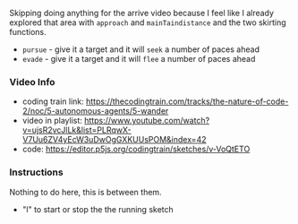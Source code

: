 Skipping doing anything for the arrive video because I feel like I already explored that area with `approach` and `mainTaindistance` and the two skirting functions.

- `pursue` - give it a target and it will `seek` a number of paces ahead
- `evade` - give it a target and it will `flee` a number of paces ahead

### Video Info

- coding train link: <https://thecodingtrain.com/tracks/the-nature-of-code-2/noc/5-autonomous-agents/5-wander>
- video in playlist: <https://www.youtube.com/watch?v=ujsR2vcJlLk&list=PLRqwX-V7Uu6ZV4yEcW3uDwOgGXKUUsPOM&index=42>
- code: <https://editor.p5js.org/codingtrain/sketches/v-VoQtETO>

### Instructions
Nothing to do here, this is between them.   

- "l" to start or stop the the running sketch
